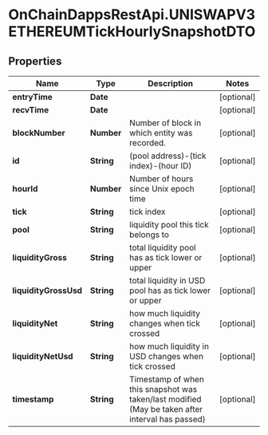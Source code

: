 # OnChainDappsRestApi.UNISWAPV3ETHEREUMTickHourlySnapshotDTO

## Properties

Name | Type | Description | Notes
------------ | ------------- | ------------- | -------------
**entryTime** | **Date** |  | [optional] 
**recvTime** | **Date** |  | [optional] 
**blockNumber** | **Number** | Number of block in which entity was recorded. | [optional] 
**id** | **String** | (pool address)-(tick index)-(hour ID) | [optional] 
**hourId** | **Number** | Number of hours since Unix epoch time | [optional] 
**tick** | **String** | tick index | [optional] 
**pool** | **String** | liquidity pool this tick belongs to | [optional] 
**liquidityGross** | **String** | total liquidity pool has as tick lower or upper | [optional] 
**liquidityGrossUsd** | **String** | total liquidity in USD pool has as tick lower or upper | [optional] 
**liquidityNet** | **String** | how much liquidity changes when tick crossed | [optional] 
**liquidityNetUsd** | **String** | how much liquidity in USD changes when tick crossed | [optional] 
**timestamp** | **String** | Timestamp of when this snapshot was taken/last modified (May be taken after interval has passed) | [optional] 


